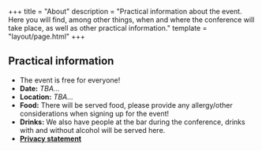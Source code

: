 +++
title = "About"
description = "Practical information about the event. Here you will find, among other things, when and where the conference will take place, as well as other practical information."
template = "layout/page.html"
+++

## Practical information

- The event is free for everyone!
- **Date:** *TBA...*
- **Location:** *TBA...*
- **Food:** There will be served food, please provide any allergy/other considerations when signing up for the event!
- **Drinks:** We also have people at the bar during the conference, drinks with and without alcohol will be served here.
- [**Privacy statement**](@/personvern.en.md)

[Olav Kyrres gate 49, Bergen]: https://www.openstreetmap.org/node/6137059358